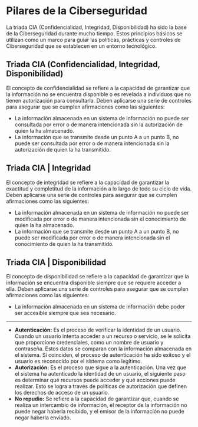 # Pilares de la Ciberseguridad

La triada CIA (Confidencialidad, Integridad, Disponibilidad) ha sido la base de la Ciberseguridad durante mucho tiempo. Estos principios básicos se utilizan como un marco para guiar las políticas, prácticas y controles de Ciberseguridad que se establecen en un entorno tecnológico.

## Triada CIA (Confidencialidad, Integridad, Disponibilidad)

El concepto de confidencialidad se refiere a la capacidad de garantizar que la información no se encuentra disponible o es revelada a individuos que no tienen autorización para consultarla. Deben aplicarse una serie de controles para asegurar que se cumplen afirmaciones como las siguientes:
- La información almacenada en un sistema de información no puede ser consultada por error o de manera intencionada sin la autorización de quien la ha almacenado.
- La información que se transmite desde un punto A a un punto B, no puede ser consultada por error o de manera intencionada sin la autorización de quien la ha transmitido.

## Triada CIA | Integridad

El concepto de integridad se refiere a la capacidad de garantizar la exactitud y completitud de la información a lo largo de todo su ciclo de vida. Deben aplicarse una serie de controles para asegurar que se cumplen afirmaciones como las siguientes:
- La información almacenada en un sistema de información no puede ser modificada por error o de manera intencionada sin el conocimiento de quien la ha almacenado.
- La información que se transmite desde un punto A a un punto B, no puede ser modificada por error o de manera intencionada sin el conocimiento de quien la ha transmitido.

## Triada CIA | Disponibilidad

El concepto de disponibilidad se refiere a la capacidad de garantizar que la información se encuentra disponible siempre que se requiere acceder a ella. Deben aplicarse una serie de controles para asegurar que se cumplen afirmaciones como las siguientes:
- La información almacenada en un sistema de información debe poder ser accesible siempre que sea necesario.

---

- **Autenticación:** Es el proceso de verificar la identidad de un usuario. Cuando un usuario intenta acceder a un recurso o servicio, se le solicita que proporcione credenciales, como un nombre de usuario y contraseña. Estos datos se comparan con la información almacenada en el sistema. Si coinciden, el proceso de autenticación ha sido exitoso y el usuario es reconocido por el sistema como legítimo.
- **Autorización:** Es el proceso que sigue a la autenticación. Una vez que el sistema ha autenticado la identidad de un usuario, el siguiente paso es determinar qué recursos puede acceder y qué acciones puede realizar. Esto se logra a través de políticas de autorización que definen los derechos de acceso de un usuario.
- **No repudio:** Se refiere a la capacidad de garantizar que, cuando se realiza un intercambio de información, el receptor de la información no puede negar haberla recibido, y el emisor de la información no puede negar haberla enviado.
